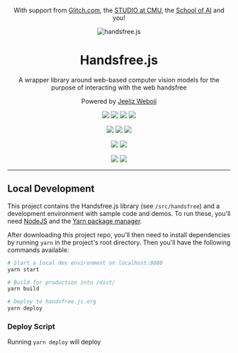 <div align="center">
  <p>With support from <a href="https://glitch.com/@handsfreejs">Glitch.com</a>, the <a href="https://www.cmu.edu/cfa/studio/index.html">STUDIO at CMU</a>, the <a href="https://youtu.be/CJDpF4xUieY?t=58">School of AI</a> and you!</p>
  <img src="https://media.giphy.com/media/3Z15Ve7WEQGkLa1FwC/giphy.gif" alt="handsfree.js">
  <h1>Handsfree.js</h1>
  <p>A wrapper library around web-based computer vision models for the purpose of interacting with the web handsfree</p>
  <p>Powered by <a href="https://github.com/jeeliz/jeelizWeboji">Jeeliz Weboji</a></p>
<p>
  <img class="mr-1" src="https://img.shields.io/github/release-pre/handsfreejs/handsfree.svg"> <img class="mr-1" src="https://img.shields.io/github/last-commit/handsfreejs/handsfree.svg"> <img class="mr-1" src="https://img.shields.io/github/commits-since/handsfreejs/handsfree/4.0.1.svg">
  <img src="https://img.shields.io/github/repo-size/handsfreejs/handsfree.svg">
</p>
<p>
  <img class="mr-1" src="https://img.shields.io/github/issues-raw/handsfreejs/handsfree.svg"> <img class="mr-1" src="https://img.shields.io/github/issues/handsfreejs/handsfree/✨ enhancement.svg"> <img src="https://img.shields.io/github/issues-pr-raw/handsfreejs/handsfree.svg">
</p>
<p>
  <img class="mr-1" src="https://img.shields.io/github/issues/handsfreejs/handsfree/🐞 bug.svg"> <img src="https://img.shields.io/github/issues/handsfreejs/handsfree/👷 help wanted.svg">
</p>
<p>
  <img src="https://img.shields.io/circleci/project/github/handsfreejs/handsfree/master.svg">
  <img src="https://img.shields.io/codecov/c/github/handsfreejs/handsfree/master.svg?style=flat">
</p>
</div>

---

## Local Development

This project contains the Handsfree.js library (see `/src/handsfree`) and a development environment with sample code and demos. To run these, you'll need [NodeJS](https://nodejs.org/en/download/) and the [Yarn package manager](https://yarnpkg.com/en/docs/install#windows-stable).

After downloading this project repo, you'll then need to install dependencies by running `yarn` in the project's root directory. Then you'll have the following commands available:

```bash
# Start a local dev environment on localhost:8080
yarn start

# Build for production into /dist/
yarn build

# Deploy to handsfree.js.org
yarn deploy
```

### Deploy Script

Running `yarn deploy` will deploy
